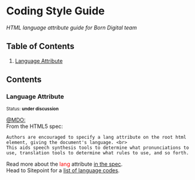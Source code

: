 # Coding Style Guide

*HTML language attribute guide for Born Digital team*

## Table of Contents

  1. [Language Attribute](#language-attribute)
  
## Contents

### Language Attribute

<sup>Status: **under discussion** </sup>

<a href="http://codeguide.co/#html-lang">@MDO:</a> <br>
From the HTML5 spec:

```
Authors are encouraged to specify a lang attribute on the root html element, giving the document's language. <br>
This aids speech synthesis tools to determine what pronunciations to use, translation tools to determine what rules to use, and so forth.
```

Read more about the <font color="red">lang</font> attribute <a href="http://www.w3.org/html/wg/drafts/html/master/semantics.html#the-html-element">in the spec</a>.<br>
Head to Sitepoint for a <a href="http://reference.sitepoint.com/html/lang-codes">list of language codes</a>.
